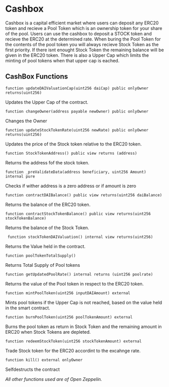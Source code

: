 # Cashbox
Cashbox is a capital efficient market where users can deposit any ERC20 token and recieve a Pool Token which is an ownership token for your share of the pool. Users can use the cashbox to deposit a STOCK token and recieve the ERC20 at the determined rate. When buring the Pool Token for the contents of the pool token you will always recieve Stock Token as the first priority. If there isnt enought Stock Token the remaining balance will be given in the ERC20 token. There is also a Upper Cap which limits the minting of pool tokens when that upper cap is eached.

## CashBox Functions

`function updateDAIValuationCap(uint256 daiCap) public onlyOwner returns(uint256)`

Updates the Upper Cap of the contract.


 `function changeOwner(address payable newOwner) public onlyOwner`
 
Changes the Owner


`function updateStockTokenRate(uint256 newRate) public onlyOwner returns(uint256)`

Updates the price of the Stock token relative to the ERC20 token.


`function StockTokenAddress() public view returns (address)`

Returns the address fof the stock token.


`function _preValidateData(address beneficiary, uint256 Amount) internal pure`

Checks if wither address is a zero address or if amount is zero


 `function contractDAIBalance() public view returns(uint256 daiBalance)`
 
 Returns the balance of the ERC20 token.
 
 
 `function contractStockTokenBalance() public view returns(uint256 stockTokenBalance)`
 
  Returns the balance of the Stock Token.
 
 
` function stockTokenDAIValuation() internal view returns(uint256)`

 Returns the Value held in the contract.
 
 
 `function poolTokenTotalSupply()`
 
Returns Total Supply of Pool tokens

 
 `function getUpdatedPoolRate() internal returns (uint256 poolrate)`
 
 Returns the value of the Pool token in respect to the ERC20 token.
 
 
 `function mintPoolToken(uint256 inputDAIAmount) external`
 
 Mints pool tokens if the Upper Cap is not reached, based on the value held in the smart contract.
 
 
 `function burnPoolToken(uint256 poolTokenAmount) external`
 
 Burns the pool token as return in Stock Token and the remaining amount in ERC20 when Stock Tokens are depleted.
 
 
 
`function redeemStockToken(uint256 stockTokenAmount) external`

Trade Stock token for the ERC20 accordint to the excahnge rate.

 
 `function kill() external onlyOwner`
 
 Selfdestructs the contract
 

_All other functions used are of Open Zeppelin._
